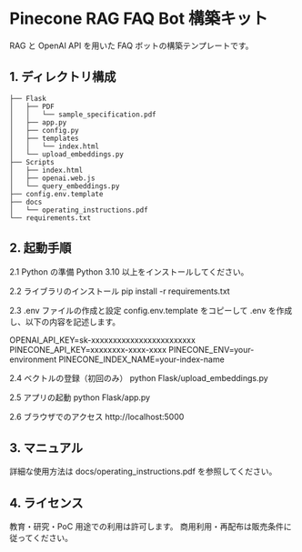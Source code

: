 # Pinecone RAG FAQ Bot 構築キット

RAG と OpenAI API を用いた FAQ ボットの構築テンプレートです。

## 1. ディレクトリ構成

```
├── Flask
│   ├── PDF
│   │   └── sample_specification.pdf
│   ├── app.py
│   ├── config.py
│   ├── templates
│   │   └── index.html
│   └── upload_embeddings.py
├── Scripts
│   ├── index.html
│   ├── openai.web.js
│   └── query_embeddings.py
├── config.env.template
├── docs
│   └── operating_instructions.pdf
└── requirements.txt
```

## 2. 起動手順
2.1 Python の準備
Python 3.10 以上をインストールしてください。

2.2 ライブラリのインストール
pip install -r requirements.txt

2.3 .env ファイルの作成と設定
config.env.template をコピーして .env を作成し、以下の内容を記述します。

OPENAI_API_KEY=sk-xxxxxxxxxxxxxxxxxxxxxxxx
PINECONE_API_KEY=xxxxxxxx-xxxx-xxxx
PINECONE_ENV=your-environment
PINECONE_INDEX_NAME=your-index-name

2.4 ベクトルの登録（初回のみ）
python Flask/upload_embeddings.py

2.5 アプリの起動
python Flask/app.py

2.6 ブラウザでのアクセス
http://localhost:5000

## 3. マニュアル
詳細な使用方法は docs/operating_instructions.pdf を参照してください。

## 4. ライセンス
教育・研究・PoC 用途での利用は許可します。
商用利用・再配布は販売条件に従ってください。